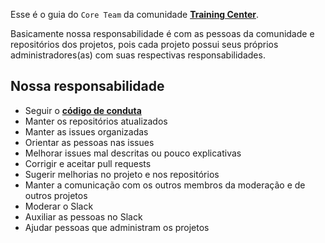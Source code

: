 Esse é o guia do `Core Team` da comunidade **[Training Center](https://trainingcenter.io)**.

Basicamente nossa responsabilidade é com as pessoas da comunidade e repositórios dos projetos, pois cada projeto possui seus próprios administradores(as) com suas respectivas responsabilidades.

## Nossa responsabilidade

* Seguir o **[código de conduta](http://bit.ly/tc-codigo-de-conduta)**
* Manter os repositórios atualizados
* Manter as issues organizadas
* Orientar as pessoas nas issues
* Melhorar issues mal descritas ou pouco explicativas
* Corrigir e aceitar pull requests
* Sugerir melhorias no projeto e nos repositórios
* Manter a comunicação com os outros membros da moderação e de outros projetos
* Moderar o Slack
* Auxiliar as pessoas no Slack
* Ajudar pessoas que administram os projetos
